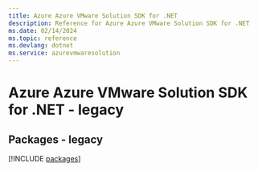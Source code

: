 ```yaml
---
title: Azure Azure VMware Solution SDK for .NET
description: Reference for Azure Azure VMware Solution SDK for .NET
ms.date: 02/14/2024
ms.topic: reference
ms.devlang: dotnet
ms.service: azurevmwaresolution
---
```

# Azure Azure VMware Solution SDK for .NET - legacy
## Packages - legacy
[!INCLUDE [packages](azure-vmware-solution-index.md)]
